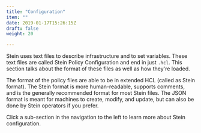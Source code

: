 ```yaml
---
title: "Configuration"
item: ""
date: 2019-01-17T15:26:15Z
draft: false
weight: 20

---
```


Stein uses text files to describe infrastructure and to set variables. These text files are called Stein Policy Configuration and end in just `.hcl`. This section talks about the format of these files as well as how they're loaded.

The format of the policy files are able to be in extended HCL (called as Stein format). The Stein format is more human-readable, supports comments, and is the generally recommended format for most Stein files. The JSON format is meant for machines to create, modify, and update, but can also be done by Stein operators if you prefer.

Click a sub-section in the navigation to the left to learn more about Stein configuration.
